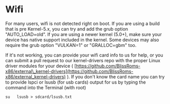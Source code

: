 # Wifi

For many users, wifi is not detected right on boot. If you are using a build that is pre Kernel-5.x, you can try and add the grub option "AUTO\_LOAD=old". If you are using a newer kernel \(5.0+\), make sure your device has native support included in the kernel. Some devices may also require the grub option "VULKAN=1" or "GRALLOC=gbm" too.

If it's not working, you can provide your wifi card info to us for help, or you can submit a pull request to our kernel-drivers repo with the proper Linux driver modules for your device \( [https://github.com/BlissRoms-x86/external\_kernel-drivers](https://github.com/BlissRoms-x86/external_kernel-drivers) \). If you don't know the card name you can try to provide lspci or lsusb \(for usb cards\) output for us by typing the command into the Terminal \(with root\)

`su  
lsusb > sdcard/lsusb.txt`

